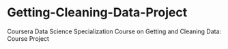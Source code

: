 # Getting-Cleaning-Data-Project
Coursera Data Science Specialization Course on Getting and Cleaning Data: Course Project
